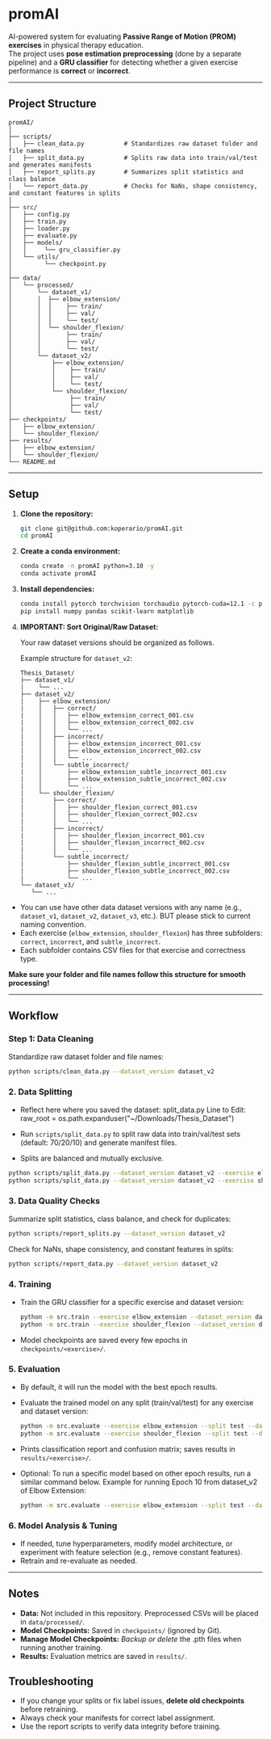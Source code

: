 # promAI

AI-powered system for evaluating **Passive Range of Motion (PROM) exercises** in physical therapy education.  
The project uses **pose estimation preprocessing** (done by a separate pipeline) and a **GRU classifier** for detecting whether a given exercise performance is **correct** or **incorrect**.

---

## Project Structure

```
promAI/
│
├── scripts/
│   ├── clean_data.py           # Standardizes raw dataset folder and file names
│   ├── split_data.py           # Splits raw data into train/val/test and generates manifests
│   ├── report_splits.py        # Summarizes split statistics and class balance
│   └── report_data.py          # Checks for NaNs, shape consistency, and constant features in splits
│
├── src/
│   ├── config.py
│   ├── train.py
│   ├── loader.py
│   ├── evaluate.py
│   ├── models/
│   │     └── gru_classifier.py
│   └── utils/
│         └── checkpoint.py
│
├── data/
│   └── processed/
│       └── dataset_v1/
│       │  ├── elbow_extension/
│       │  │    ├── train/
│       │  │    ├── val/
│       │  │    └── test/
│       │  └── shoulder_flexion/
│       │       ├── train/
│       │       ├── val/
│       │       └── test/
│       └── dataset_v2/
│           ├── elbow_extension/
│           │    ├── train/
│           │    ├── val/
│           │    └── test/
│           └── shoulder_flexion/
│                ├── train/
│                ├── val/
│                └── test/
├── checkpoints/
│   ├── elbow_extension/
│   └── shoulder_flexion/
├── results/
│   ├── elbow_extension/
│   └── shoulder_flexion/
└── README.md
```

---

## Setup

1. **Clone the repository:**
   ```sh
   git clone git@github.com:koperario/promAI.git
   cd promAI
   ```
2. **Create a conda environment:**
   ```sh
   conda create -n promAI python=3.10 -y
   conda activate promAI
   ```
3. **Install dependencies:**
   ```sh
   conda install pytorch torchvision torchaudio pytorch-cuda=12.1 -c pytorch -c nvidia
   pip install numpy pandas scikit-learn matplotlib
   ```
4. **IMPORTANT: Sort Original/Raw Dataset:**
   
   Your raw dataset versions should be organized as follows.

   Example structure for `dataset_v2`:

   ```
   Thesis_Dataset/
   ├── dataset_v1/
   |    └── ...
   ├── dataset_v2/
   |    ├── elbow_extension/
   |    │   ├── correct/
   |    │   │   ├── elbow_extension_correct_001.csv
   |    │   │   ├── elbow_extension_correct_002.csv
   |    │   │   └── ...
   |    │   ├── incorrect/
   |    │   │   ├── elbow_extension_incorrect_001.csv
   |    │   │   ├── elbow_extension_incorrect_002.csv
   |    │   │   └── ...
   |    │   └── subtle_incorrect/
   |    │       ├── elbow_extension_subtle_incorrect_001.csv
   |    │       ├── elbow_extension_subtle_incorrect_002.csv
   |    │       └── ...
   |    └── shoulder_flexion/
   |        ├── correct/
   |        │   ├── shoulder_flexion_correct_001.csv
   |        │   ├── shoulder_flexion_correct_002.csv
   |        │   └── ...
   |        ├── incorrect/
   |        │   ├── shoulder_flexion_incorrect_001.csv
   |        │   ├── shoulder_flexion_incorrect_002.csv
   |        │   └── ...
   |        └── subtle_incorrect/
   |            ├── shoulder_flexion_subtle_incorrect_001.csv
   |            ├── shoulder_flexion_subtle_incorrect_002.csv
   |            └── ...
   └── dataset_v3/
      └── ...
   ```

- You can use have other data dataset versions with any name (e.g., `dataset_v1`, `dataset_v2`, `dataset_v3`, etc.). BUT please stick to current naming convention.
- Each exercise (`elbow_extension`, `shoulder_flexion`) has three subfolders: `correct`, `incorrect`, and `subtle_incorrect`.
- Each subfolder contains CSV files for that exercise and correctness type.

**Make sure your folder and file names follow this structure for smooth processing!**

---

## Workflow

### **Step 1: Data Cleaning**
Standardize raw dataset folder and file names:
```sh
python scripts/clean_data.py --dataset_version dataset_v2
```

### **2. Data Splitting**
- Reflect here where you saved the dataset: split_data.py
Line to Edit:
raw_root = os.path.expanduser("~/Downloads/Thesis_Dataset")

- Run `scripts/split_data.py` to split raw data into train/val/test sets (default: 70/20/10) and generate manifest files.
- Splits are balanced and mutually exclusive.
```sh
python scripts/split_data.py --dataset_version dataset_v2 --exercise elbow_extension
python scripts/split_data.py --dataset_version dataset_v2 --exercise shoulder_flexion
```
### **3. Data Quality Checks**
Summarize split statistics, class balance, and check for duplicates:
```sh
python scripts/report_splits.py --dataset_version dataset_v2
```
Check for NaNs, shape consistency, and constant features in splits:
```sh
python scripts/report_data.py --dataset_version dataset_v2
```

### **4. Training**
- Train the GRU classifier for a specific exercise and dataset version:
  ```sh
  python -m src.train --exercise elbow_extension --dataset_version dataset_v2
  python -m src.train --exercise shoulder_flexion --dataset_version dataset_v2
  ```
- Model checkpoints are saved every few epochs in `checkpoints/<exercise>/`.

### **5. Evaluation**
- By default, it will run the model with the best epoch results.
- Evaluate the trained model on any split (train/val/test) for any exercise and dataset version:
  ```sh
  python -m src.evaluate --exercise elbow_extension --split test --dataset_version dataset_v2
  python -m src.evaluate --exercise shoulder_flexion --split test --dataset_version dataset_v2
  ```
- Prints classification report and confusion matrix; saves results in `results/<exercise>/`.

- Optional: To run a specific model based on other epoch results, run a similar command below.
  Example for running Epoch 10 from dataset_v2 of Elbow Extension:
  ```sh
  python -m src.evaluate --exercise elbow_extension --split test --dataset_version dataset_v2 --checkpoint 250917_230345_1_10.pth
  ```

### **6. Model Analysis & Tuning**
- If needed, tune hyperparameters, modify model architecture, or experiment with feature selection (e.g., remove constant features).
- Retrain and re-evaluate as needed.

---

## Notes
- **Data:** Not included in this repository. Preprocessed CSVs will be placed in `data/processed/`.
- **Model Checkpoints:** Saved in `checkpoints/` (ignored by Git).
- **Manage Model Checkpoints:** *Backup or delete* the .pth files when running another training.
- **Results:** Evaluation metrics are saved in `results/`.

## Troubleshooting
- If you change your splits or fix label issues, **delete old checkpoints** before retraining.
- Always check your manifests for correct label assignment.
- Use the report scripts to verify data integrity before training.
